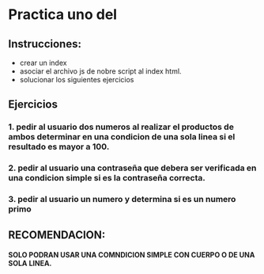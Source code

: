 # Practica uno del
## Instrucciones:
- crear un index 
- asociar el archivo js de nobre script al index html.
- solucionar los siguientes ejercicios
## Ejercicios 
### 1. pedir al usuario dos numeros al realizar el productos de ambos determinar en una condicion de una sola linea si el resultado es mayor a 100.
### 2. pedir al usuario una contraseña que debera ser verificada en una condicion simple si es la contraseña correcta.
### 3. pedir al usuario un numero y determina si es un numero primo 
## RECOMENDACION:
#### SOLO PODRAN USAR UNA COMNDICION SIMPLE CON CUERPO O DE UNA SOLA LINEA.
